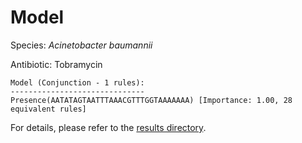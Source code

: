 
# Model

Species: *Acinetobacter baumannii*

Antibiotic: Tobramycin

```
Model (Conjunction - 1 rules):
------------------------------
Presence(AATATAGTAATTTAAACGTTTGGTAAAAAAA) [Importance: 1.00, 28 equivalent rules]

```

For details, please refer to the [results directory](../../../../../results/scm_b/acinetobacter%20baumannii/tobramycin/repeat_1/).

